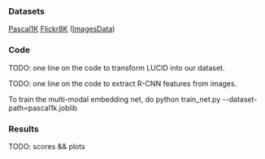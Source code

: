 ### Datasets

[Pascal1K](http://nlp.cs.illinois.edu/HockenmaierGroup/pascal-sentences/index.html)
[Flickr8K](http://nlp.cs.illinois.edu/HockenmaierGroup/8k-pictures.html) ([ImagesData](https://illinois.edu/fb/sec/1713398))

### Code

TODO: one line on the code to transform LUCID into our dataset.

TODO: one line on the code to extract R-CNN features from images.

To train the multi-modal embedding net, do 
    python train_net.py --dataset-path=pascal1k.joblib

### Results

TODO: scores && plots
